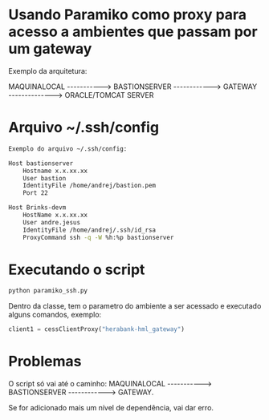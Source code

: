 # Usando Paramiko como proxy para acesso a ambientes que passam por um gateway

Exemplo da arquitetura:

MAQUINALOCAL ----------->    BASTIONSERVER   ------------> GATEWAY  --------------> ORACLE/TOMCAT SERVER

# Arquivo ~/.ssh/config

```sh
Exemplo do arquivo ~/.ssh/config:

Host bastionserver
    Hostname x.x.xx.xx
    User bastion
    IdentityFile /home/andrej/bastion.pem
    Port 22    

Host Brinks-devm
    HostName x.x.xx.xx
    User andre.jesus
    IdentityFile /home/andrej/.ssh/id_rsa
    ProxyCommand ssh -q -W %h:%p bastionserver
```

# Executando o script

``` python
python paramiko_ssh.py
```

Dentro da classe, tem o parametro do ambiente a ser acessado e executado alguns comandos, exemplo: 

``` python
client1 = cessClientProxy("herabank-hml_gateway")
```

# Problemas

O script só vai até o caminho: MAQUINALOCAL ----------->    BASTIONSERVER   ------------> GATEWAY.

Se for adicionado mais um nível de dependência, vai dar erro.